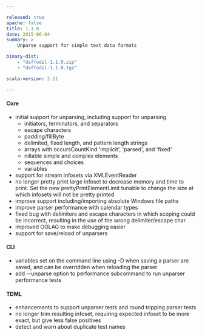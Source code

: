 ```yaml
---

released: true
apache: false
title: 1.1.0
date: 2015-06-04
summary: >
    Unparse support for simple text data formats

binary-dist:
    - "daffodil-1.1.0.zip"
    - "daffodil-1.1.0.tgz"

scala-version: 2.11

---
```


#### Core

* initial support for unparsing, including support for unparsing
	* initiators, terminators, and separators
	* escape characters
	* padding/fillByte
	* delimited, fixed length, and pattern length strings
	* arrays with occursCountKind 'implicit', 'parsed', and 'fixed'
	* nillable simple and complex elements
	* sequences and choices
	* variables
* support for stream infosets via XMLEventReader
* no longer pretty print large infoset to decrease memory and time to print. Set the new prettyPrintElementLimit tunable to change the size at which infosets will not be pretty printed
* improve support including/importing absolute Windows file paths
* improve parser performance with calendar types
* fixed bug with delimiters and escape characters in which scoping could be incorrect, resulting in the use of the wrong delimiter/escape char
* improved OOLAG to make debugging easier
* support for save/reload of unparsers

#### CLI

* variables set on the command line using -D when saving a parser are saved, and can be overridden when reloading the parser
* add --unparse option to performance subcommand to run unparser performance tests

#### TDML

* enhancements to support unparser tests and round tripping parser tests
* no longer trim resulting infoset, requiring expected infoset to be more exact, but give less false positives
* detect and warn about duplicate test names
